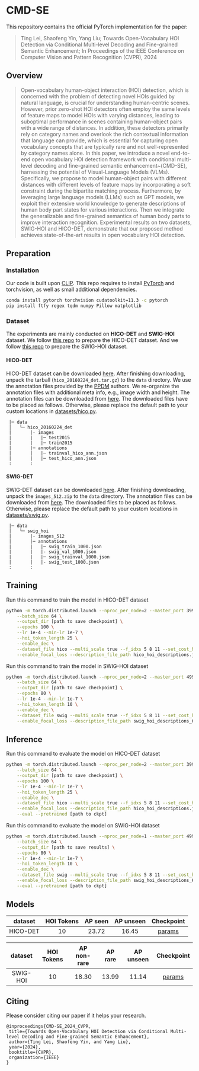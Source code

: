 # CMD-SE


This repository contains the official PyTorch implementation for the paper: 

> Ting Lei, Shaofeng Yin, Yang Liu; Towards Open-Vocabulary HOI Detection via Conditional Multi-level Decoding and Fine-grained Semantic Enhancement; In Proceedings of the IEEE Conference on Computer Vision and Pattern Recognition (CVPR), 2024  


## Overview

> Open-vocabulary human-object interaction (HOI) detection, which is concerned with the problem of detecting novel HOIs guided by natural language, is crucial for understanding human-centric scenes. 
However, prior zero-shot HOI detectors often employ the same levels of feature maps to model HOIs with varying distances, leading to suboptimal performance in scenes containing human-object pairs with a wide range of distances.
In addition, these detectors primarily rely on category names and overlook the rich contextual information that language can provide, which is essential for capturing open vocabulary concepts that are typically rare and not well-represented by category names alone.
In this paper, we introduce a novel end-to-end open vocabulary HOI detection framework with conditional multi-level decoding and fine-grained semantic enhancement~(CMD-SE), harnessing the potential of Visual-Language Models (VLMs). Specifically, we propose to model human-object pairs with different distances with different levels of feature maps by incorporating a soft constraint during the bipartite matching process. 
Furthermore, by leveraging large language models (LLMs) such as GPT models, we exploit their extensive world knowledge to generate descriptions of human body part states for various interactions. Then we integrate the generalizable and fine-grained semantics of human body parts to improve interaction recognition.
Experimental results on two datasets, SWIG-HOI and HICO-DET, demonstrate that our proposed method achieves state-of-the-art results in open vocabulary HOI detection.

## Preparation

### Installation

Our code is built upon [CLIP](https://github.com/openai/CLIP). This repo requires to install [PyTorch](https://pytorch.org/get-started/locally/) and torchvision, as well as small additional dependencies.

```bash
conda install pytorch torchvision cudatoolkit=11.3 -c pytorch
pip install ftfy regex tqdm numpy Pillow matplotlib
```

### Dataset

The experiments are mainly conducted on **HICO-DET** and **SWIG-HOI** dataset. We follow [this repo](https://github.com/YueLiao/PPDM) to prepare the HICO-DET dataset. And we follow [this repo](https://github.com/scwangdyd/large_vocabulary_hoi_detection) to prepare the SWIG-HOI dataset.

#### HICO-DET

HICO-DET dataset can be downloaded [here](https://drive.google.com/open?id=1QZcJmGVlF9f4h-XLWe9Gkmnmj2z1gSnk). After finishing downloading, unpack the tarball (`hico_20160224_det.tar.gz`) to the `data` directory. We use the annotation files provided by the [PPDM](https://github.com/YueLiao/PPDM) authors. We re-organize the annotation files with additional meta info, e.g., image width and height. The annotation files can be downloaded from [here](https://drive.google.com/open?id=1lqmevkw8fjDuTqsOOgzg07Kf6lXhK2rg). The downloaded files have to be placed as follows. Otherwise, please replace the default path to your custom locations in [datasets/hico.py](./datasets/hico.py).

``` plain
 |─ data
 │   └─ hico_20160224_det
 |       |- images
 |       |   |─ test2015
 |       |   |─ train2015
 |       |─ annotations
 |       |   |─ trainval_hico_ann.json
 |       |   |─ test_hico_ann.json
 :       :
```

#### SWIG-DET

SWIG-DET dataset can be downloaded [here](https://swig-data-weights.s3.us-east-2.amazonaws.com/images_512.zip). After finishing downloading, unpack the `images_512.zip` to the `data` directory. The annotation files can be downloaded from [here](https://drive.google.com/open?id=1GxNP99J0KP6Pwfekij_M1Z0moHziX8QN). The downloaded files to be placed as follows. Otherwise, please replace the default path to your custom locations in [datasets/swig.py](./datasets/swig.py).

``` plain
 |─ data
 │   └─ swig_hoi
 |       |- images_512
 |       |─ annotations
 |       |   |─ swig_train_1000.json
 |       |   |- swig_val_1000.json
 |       |   |─ swig_trainval_1000.json
 |       |   |- swig_test_1000.json
 :       :
```

## Training

Run this command to train the model in HICO-DET dataset

``` bash
python -m torch.distributed.launch --nproc_per_node=2 --master_port 3990 --use_env main.py \
    --batch_size 64 \
    --output_dir [path to save checkpoint] \
    --epochs 100 \
    --lr 1e-4 --min-lr 1e-7 \
    --hoi_token_length 25 \
    --enable_dec \
    --dataset_file hico --multi_scale true --f_idxs 5 8 11 --set_cost_hoi_type 5 --use_aux_text true \
    --enable_focal_loss --description_file_path hico_hoi_descriptions.json
```

Run this command to train the model in SWIG-HOI dataset

``` bash
python -m torch.distributed.launch --nproc_per_node=2 --master_port 4990 --use_env main.py \
    --batch_size 64 \
    --output_dir [path to save checkpoint] \
    --epochs 80 \
    --lr 1e-4 --min-lr 1e-7 \
    --hoi_token_length 10 \
    --enable_dec \
    --dataset_file swig --multi_scale true --f_idxs 5 8 11 --set_cost_hoi_type 5 --use_aux_text true \
    --enable_focal_loss --description_file_path swig_hoi_descriptions_6bodyparts.json
```


## Inference

Run this command to evaluate the model on HICO-DET dataset

``` bash
python -m torch.distributed.launch --nproc_per_node=2 --master_port 3990 --use_env main.py \
    --batch_size 64 \
    --output_dir [path to save checkpoint] \
    --epochs 100 \
    --lr 1e-4 --min-lr 1e-7 \
    --hoi_token_length 25 \
    --enable_dec \
    --dataset_file hico --multi_scale true --f_idxs 5 8 11 --set_cost_hoi_type 5 --use_aux_text true \
    --enable_focal_loss --description_file_path hico_hoi_descriptions.json \
    --eval --pretrained [path to ckpt]
```

Run this command to evaluate the model on SWIG-HOI dataset

``` bash
python -m torch.distributed.launch --nproc_per_node=1 --master_port 4990 --use_env main.py \
    --batch_size 64 \
    --output_dir [path to save results] \
    --epochs 80 \
    --lr 1e-4 --min-lr 1e-7 \
    --hoi_token_length 10 \
    --enable_dec \
    --dataset_file swig --multi_scale true --f_idxs 5 8 11 --set_cost_hoi_type 5 --use_aux_text true \
    --enable_focal_loss --description_file_path swig_hoi_descriptions_6bodyparts.json \
    --eval --pretrained [path to ckpt]
```


## Models

| dataset | HOI Tokens | AP seen | AP unseen | Checkpoint |
| :-----: | :-----: | :-----: | :-----: | :-----: |
| HICO-DET | 10 | 23.72 | 16.45 | [params]()|


| dataset | HOI Tokens | AP non-rare | AP rare | AP unseen |  Checkpoint |
| :-----: | :-----: | :-----: | :-----: | :-----: | :-----: |
| SWIG-HOI | 10 | 18.30 | 13.99 | 11.14 | [params]()|


## Citing

Please consider citing our paper if it helps your research.

```
@inproceedings{CMD-SE_2024_CVPR,
 title={Towards Open-Vocabulary HOI Detection via Conditional Multi-level Decoding and Fine-grained Semantic Enhancement},
 author={Ting Lei, Shaofeng Yin, and Yang Liu},
 year={2024},
 booktitle={CVPR},
 organization={IEEE}
}
```